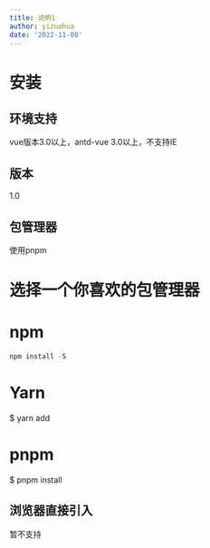 ```yaml
---
title: 说明1
author: yizuohua
date: '2022-11-08'
---
```


# 安装

## 环境支持
vue版本3.0以上，antd-vue 3.0以上，不支持IE

## 版本
1.0

## 包管理器
使用pnpm<OutboundLink/>

# 选择一个你喜欢的包管理器
# npm
```js
npm install -S
```


# Yarn
$ yarn add

# pnpm
$ pnpm install

## 浏览器直接引入
暂不支持